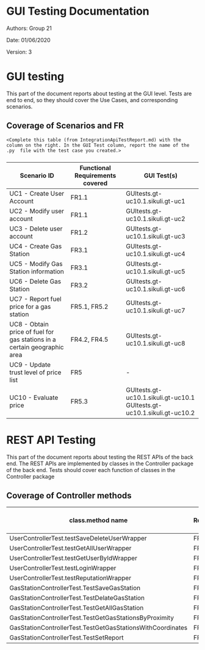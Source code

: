 # GUI  Testing Documentation 

Authors: Group 21

Date: 01/06/2020

Version: 3

# GUI testing

This part of the document reports about testing at the GUI level. Tests are end to end, so they should cover the Use Cases, and corresponding scenarios.

## Coverage of Scenarios and FR

```
<Complete this table (from IntegrationApiTestReport.md) with the column on the right. In the GUI Test column, report the name of the .py  file with the test case you created.>
```

### 

| Scenario ID | Functional Requirements covered | GUI Test(s) | 
| ---------- | ------------------------------- | ----------- | 
|UC1 - Create User Account|FR1.1| GUItests.gt-uc10.1.sikuli.gt-uc1|             
|UC2 - Modify user account| FR1.1 | GUItests.gt-uc10.1.sikuli.gt-uc2 |             
|UC3 - Delete user account| FR1.2 | GUItests.gt-uc10.1.sikuli.gt-uc3 |            
|UC4 - Create Gas Station| FR3.1 | GUItests.gt-uc10.1.sikuli.gt-uc4|      
|UC5 - Modify Gas Station information| FR3.1 |GUItests.gt-uc10.1.sikuli.gt-uc5 |      
|UC6 - Delete Gas Station| FR3.2 | GUItests.gt-uc10.1.sikuli.gt-uc6 |     
|UC7 - Report fuel price for a gas station| FR5.1, FR5.2 | GUItests.gt-uc10.1.sikuli.gt-uc7|  
|UC8 - Obtain price of fuel for gas stations in a certain geographic area| FR4.2, FR4.5 | GUItests.gt-uc10.1.sikuli.gt-uc8| 
|UC9 - Update trust level of price list|FR5 | - | 
|UC10 - Evaluate price| FR5.3 |GUItests.gt-uc10.1.sikuli.gt-uc10.1                           GUItests.gt-uc10.1.sikuli.gt-uc10.2|
           


# REST  API  Testing

This part of the document reports about testing the REST APIs of the back end. The REST APIs are implemented by classes in the Controller package of the back end. 
Tests should cover each function of classes in the Controller package

## Coverage of Controller methods


<Report in this table the test cases defined to cover all methods in Controller classes >

| class.method name | Functional Requirements covered |REST  API Test(s) | 
| ----------- | ------------------------------- | ----------- | 
|UserControllerTest.testSaveDeleteUserWrapper|FR1.1 , FR1.2| src.test.java.it.polito.ezgas.controllertests.UserControllerTest|     
|UserControllerTest.testGetAllUserWrapper|FR1.3| src.test.java.it.polito.ezgas.controllertests.UserControllerTest|            
|UserControllerTest.testGetUserByIdWrapper|FR1.4| src.test.java.it.polito.ezgas.controllertests.UserControllerTest| 
|UserControllerTest.testLoginWrapper|FR2| src.test.java.it.polito.ezgas.controllertests.UserControllerTest|              
|UserControllerTest.testReputationWrapper|FR5.2| src.test.java.it.polito.ezgas.controllertests.UserControllerTest|              
|GasStationControllerTest.TestSaveGasStation|FR3.1| src.test.java.it.polito.ezgas.controllertests.GasStationControllerTest|            
|GasStationControllerTest.TestDelateGasStation|FR3.2| src.test.java.it.polito.ezgas.controllertests.GasStationControllerTest| 
|GasStationControllerTest.TestGetAllGasStation|FR3.3| src.test.java.it.polito.ezgas.controllertests.GasStationControllerTest| 
|GasStationControllerTest.TestGetGasStationsByProximity|FR4.1| src.test.java.it.polito.ezgas.controllertests.GasStationControllerTest| 
|GasStationControllerTest.TestGetGasStationsWithCoordinates|FR4.5| src.test.java.it.polito.ezgas.controllertests.GasStationControllerTest| 
|GasStationControllerTest.TestSetReport|FR5.1, FR5.3| src.test.java.it.polito.ezgas.controllertests.GasStationControllerTest| 

 